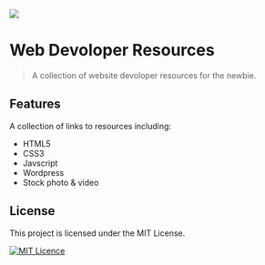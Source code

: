 ![](images/markus-spiske-507983-unsplash.jpg)

<!-- <img src="images/markus-spiske-507983-unsplash.jpg" width=500px height=300px> -->

# Web Devoloper Resources

> A collection of website devoloper resources for the newbie.

## Features

A collection of links to resources including:

- HTML5
- CSS3
- Javscript
- Wordpress
- Stock photo & video

## License

This project is licensed under the MIT License.

<!-- badge -->

[![MIT Licence](https://badges.frapsoft.com/os/mit/mit.svg?v=103)](https://opensource.org/licenses/mit-license.php)

<!-- [![CC0](http://i.creativecommons.org/p/zero/1.0/88x31.png)](http://creativecommons.org/publicdomain/zero/1.0/) -->

<!-- endbadge -->
